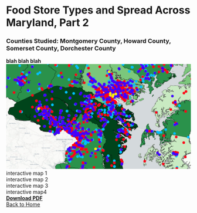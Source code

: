 # Food Store Types and Spread Across Maryland, Part 2
### Counties Studied: Montgomery County, Howard County, Somerset County, Dorchester County

**blah blah blah** 
<br>
[<img src="/FoodSpreadProject/incomelocations.PNG?raw=true"/>](https://sophiepeet.github.io/project3/InteractiveM/index.html)
<br>
interactive map 1<br>
interactive map 2<br>
interactive map 3<br>
interactive map4 <br>
**[Download PDF](/FoodSpreadProject/AllPDFs_Project2_Peet.pdf)**
<br>
<a href="https://sophiepeet.github.io">Back to Home</a>

